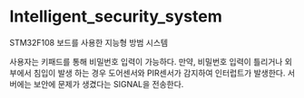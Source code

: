 # Intelligent_security_system
STM32F108 보드를 사용한 지능형 방범 시스템

사용자는 키패드를 통해 비밀번호 입력이 가능하다.
만약, 비밀번호 입력이 틀리거나 외부에서 침입이 발생 하는 경우 
도어센서와 PIR센서가 감지하여 인터럽트가 발생한다. 
서버에는 보안에 문제가 생겼다는 SIGNAL을 전송한다.
